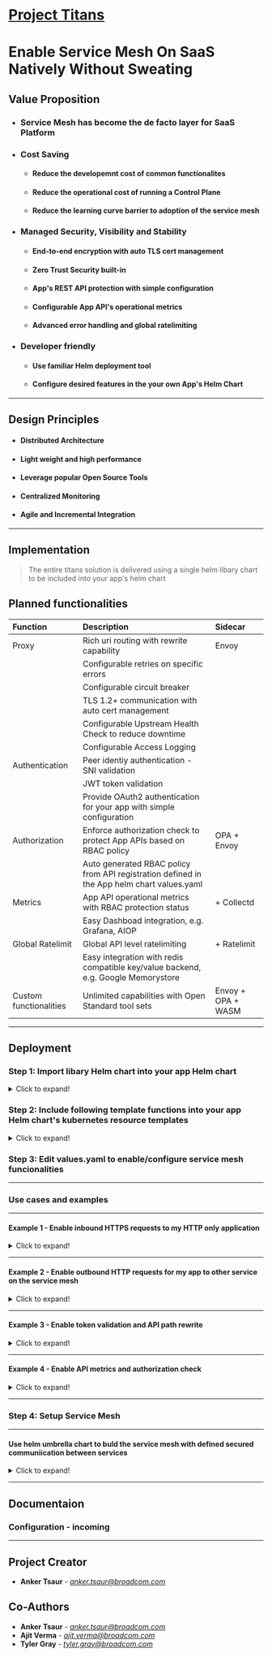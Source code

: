 # [Project Titans](https://github.gwd.broadcom.net/SED/icds-mesh-helm-lib-chart)
# Enable Service Mesh On SaaS Natively Without Sweating

## Value Proposition 
- ### Service Mesh has become the de facto layer for SaaS Platform
- ### Cost Saving
  - #### Reduce the developemnt cost of common functionalites
  - #### Reduce the operational cost of running a Control Plane
  - #### Reduce the learning curve barrier to adoption of the service mesh
- ### Managed Security, Visibility and Stability
  - #### End-to-end encryption with auto TLS cert management
  - #### Zero Trust Security built-in
  - #### App's REST API protection with simple configuration
  - #### Configurable App API's operational metrics
  - #### Advanced error handling and global ratelimiting 
- ### Developer friendly 
  - #### Use familiar Helm deployment tool
  - #### Configure desired features in the your own App's Helm Chart


---

## Design Principles
- #### Distributed Architecture
- #### Light weight and high performance
- #### Leverage popular Open Source Tools
- #### Centralized Monitoring
- #### Agile and Incremental Integration

---

## Implementation
> The entire titans solution is delivered using a single helm libary chart to be included into your app's helm chart

## Planned functionalities
| Function | Description | Sidecar
| :------- |:----------- |:-------
| Proxy | Rich uri routing with rewrite capability | Envoy
| | Configurable retries on specific errors |
| | Configurable circuit breaker |
| | TLS 1.2+ communication with auto cert management |
| | Configurable Upstream Health Check to reduce downtime |
| | Configurable Access Logging |
| Authentication | Peer identiy authentication - SNI validation |
| | JWT token validation |
| | Provide OAuth2 authentication for your app with simple configuration |
| Authorization | Enforce authorization check to protect App APIs based on RBAC policy | OPA + Envoy
| | Auto generated RBAC policy from API registration defined in the App helm chart values.yaml |
| Metrics | App API operational metrics with RBAC protection status | + Collectd
| | Easy Dashboad integration, e.g. Grafana, AIOP |
| Global Ratelimit | Global API level ratelimiting | + Ratelimit
| | Easy integration with redis compatible key/value backend, e.g. Google Memorystore |
| Custom functionalities | Unlimited capabilities with Open Standard tool sets | Envoy + OPA + WASM

---
## Deployment
### Step 1: Import libary Helm chart into your app Helm chart
<details>
  <summary>Click to expand!</summary>

    Edit your app's Helm *Chart.yaml* to add library Helm chart as dependency, see example below

  ```yaml
  apiVersion: v2
  name: tokentool
  version: 1.0.2
  kubeVersion: ">=1.10.0-0"
  description: Helm chart for ICDS Token Tool Service - OpenID Connect client
  home: https://github.gwd.broadcom.net/SED/icds-legacy-oidc-client
  sources:
  - https://github.gwd.broadcom.net/SED/icds-legacy-oidc-client
  maintainers: 
  - name: Anker Tsaur
    email: anker_tsaur@broadcom.com
    url: https://github.gwd.broadcom.net/SED/icds-legacy-oidc-client
  dependencies:
  - name: titan-mesh-helm-lib-chart
    version: 1.0.0
    repository: https://artifactory-lvn.broadcom.net/artifactory/sbo-sps-helm-release-local
  ```
</details>

 
### Step 2: Include following template functions into your app Helm chart's kubernetes resource templates
<details>
  <summary>Click to expand!</summary>
  
    Edit your `deployment.yaml` to include `icds-mesh-helm-lib-chart.containers`  function under `spec.template.spec.containers`. See example below

  ```yaml
      containers:
  {{ include "icds-mesh-helm-lib-chart.containers" . | indent 6 }}
  ```

    Include `icds-mesh-helm-lib-chart.volumes` function under `spec.template.spec.volumes`. See example below

  ```yaml
      volumes:
  {{ include "icds-mesh-helm-lib-chart.volumes" . | indent 6 }}
  ```

    Edit your `service.yaml` to include `icds-mesh-helm-lib-chart.ports` function under `spec.ports`. See example below

  ```yaml
  ports:
  {{ include "icds-mesh-helm-lib-chart.ports" . | indent 2 }}
  ```

    Append to your `configmap.yaml` to include `icds-mesh-helm-lib-chart.configmap` function. See example below

  ```yaml
  {{ include "icds-mesh-helm-lib-chart.configmap" . }}
  ```
  #### Note: Cert-Manager Dependency (Optional)
  1. The following step is to use cert-manager to create the kubernetes TLS secret for your app's envoy sidecar. 
      * How to setup cert-manager integration with your namespace is out of this document's scope.
      * The name of required TLS secret will be *<app_service_name>-envoy-tls-cert*, e.g. **tokentool-envoy-tls-cert**. 
      * You can add this kuebrnetes TLS secret into the release namespace without using cert-manager. 

  2. Create a new `certificate.yaml` to include `icds-mesh-helm-lib-chart.ports` function. See example below
  ```yaml
  {{ include "icds-mesh-helm-lib-chart.certificate" . }}
  ```
</details>

### Step 3: Edit values.yaml to enable/configure service mesh funcionalities
---
### Use cases and examples
---
#### **Example 1 - Enable inbound HTTPS requests to my HTTP only application**
<details>
  <summary>Click to expand!</summary>

      * Route all https requests from mesh sidecar's listening port 9443 to your app **delta** on port 8080
      * Setup HTTP heath check path of your app
      * register my application http base path /delta/

  ```yaml
  titanSideCars:
    envoy:
      clusters:
        local-myapp: # reserved keyword
          # Settings of your local application
          port: 8080  
          healthChecks:
            path: /delta/status
        remote-myapp: # reserved keyword
          # Settings of your mesh sidecar proxy
          port: 9443 
        routes: # register your app routing path
        - match:
            prefix: /delta/ 
    ingress:
      enabled:
  ```
</details> 

---
#### **Example 2 - Enable outbound HTTP requests for my app to other service on the service mesh**
<details>
  <summary>Click to expand!</summary>
    In addition to example 1:
      * Route outbound http requests from localhost:9565 for my app to service alpha and beta on the service mesh

  ```yaml
  titanSideCars:
    envoy:
      clusters:
        local-myapp: # reserved keyword
          # Settings of your local application
          port: 8080  
          healthChecks:
            path: /delta/status
        remote-myapp: # reserved keyword
          # Settings of your mesh sidecar proxy
          port: 9443  
        routes: # register your app routing path
        - match:
            prefix: /delta/ 
    ingress:
      enabled:
    egress:
      routes:
      - route: 
          cluster: alpha
      - route: 
          cluster: beta
  ```
</details> 

---
#### **Example 3 - Enable token validation and API path rewrite**
<details>
  <summary>Click to expand!</summary>
    In addition to example 1, 2:
      * Enable token validation for all my API except **/ping/**
      * Rewrite API Path **/v1/delta/** to **/delta/v1/**

  ```yaml
  titanSideCars:
    envoy:
      clusters:
        local-myapp: # reserved keyword
          # Settings of your local application
          port: 8080  
          healthChecks:
            path: /delta/status
        remote-myapp: # reserved keyword
          # Settings of your mesh sidecar proxy
          port: 9443  
        routes: # register your app routing path
        - match:
            prefix: /delta/ 
    ingress:
      tokenCheck: true
      routes:
      - match:
          prefix: /ping/
        tokenCheck: false
      - match:
          prefix: /v1/delta/
        route:
          prefixRewrite: /delta/v1/
    egress:
      routes:
      - route: 
          cluster: alpha
      - route: 
          cluster: beta
  ```
</details> 

---
#### **Example 4 - Enable API metrics and authorization check**
<details>
  <summary>Click to expand!</summary>
    In addition to example 1, 2, 3:
      * Enable API metrics on some of my APIs
      * Enable authorization check for **/delta/purge**

  ```yaml
  titanSideCars:
    envoy:
      clusters:
        local-myapp: # reserved keyword
          # Settings of your local application
          port: 8080  
          healthChecks:
            path: /delta/status
        remote-myapp: # reserved keyword
          # Settings of your mesh sidecar proxy
          port: 9443  
        routes: # register your app routing path
        - match:
            prefix: /delta/ 
    ingress:
      tokenCheck: true
      routes:
      - match:
          prefix: /ping/
        tokenCheck: false
      - match:
          prefix: /delta/purge
          method: POST
        metrics:
          name: purge
        accessPolicy:
          oneOf:
          - key: token.sub.scope
            eq: system
          - key: token.sub.scope
            eq: customer 
    egress:
      routes:
      - route: 
          cluster: alpha
      - route: 
          cluster: beta
  ```
</details> 

---
### Step 4: Setup Service Mesh
---
#### Use helm umbrella chart to buld the service mesh with defined secured communiication between services

<details>
  <summary>Click to expand!</summary>

  1. Import each service's values settings into global settings to build the service mesh network automatically 

  ```yaml
  apiVersion: v2
  name: my-umbrella-chart
  version: 1.0.1
  dependencies:
  - delta:
    version: 1.0.0
    import-values:
    - child: titanSideCars.envoy.clusters.remote-myapp
      parent: global.titanSideCars.envoy.clusters.delta 
  - alpha:
    version: 1.0.0
    import-values:
    - child: titanSideCars.envoy.clusters.remote-myapp
      parent: global.titanSideCars.envoy.clusters.alpha 
  - beta:
    version: 2.0.0
    import-values:
    - child: titanSideCars.envoy.clusters.remote-myapp
      parent: global.titanSideCars.envoy.clusters.beta 
  ```

  2. Provide good defaults and enviornment specific settings using the global settings of the values.yaml of the umbrella chart  

  ```yaml
    titanSideCars:
      # provide default values for all services
      logs:
        level: warn
      envoy:
        imageName: envoy-alpine
        imageTag: v1.15.2
        clusters:
          local-myapp: 
            timeout: 61s
          remote-myapp:
            timeout: 62s
      egress:
        port: 9565
  ```
</details>  

---
## Documentaion
### Configuration - incoming

---
## Project Creator
* **Anker Tsaur** - *anker.tsaur@broadcom.com*

## Co-Authors
* **Anker Tsaur** - *anker.tsaur@broadcom.com*
* **Ajit Verma** - *ajit.verma@broadcom.com*
* **Tyler Gray** - *tyler.gray@broadcom.com*


